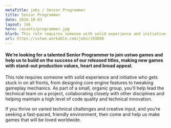 ```yaml
---
metaTitle: jobs / Senior Programmer
title: Senior Programmer
date: 2016-10-03
layout: Job
hero: /assets/programmer.jpg
blurb: This role requires someone with solid experience and initiative who feels confident to work on all aspects of game making, from designing core engine features to tweaking gameplay mechanics.
url: https://ustwo.workable.com/jobs/193808
---
```


<div class="content-box squashed">

#### We’re looking for a talented Senior Programmer to join ustwo games and help us to build on the success of our released titles, making new games with stand-out production values, heart and broad appeal.

This role requires someone with solid experience and initiative who gets stuck in on all fronts, from designing core engine features to tweaking gameplay mechanics. As part of a small, organic group, you’ll help lead the technical team on a project, collaborating closely with other disciplines and helping maintain a high level of code quality and technical innovation.

If you thrive on varied technical challenges and creative input, and you’re seeking a fast-paced, friendly environment, then come and help us make games that will be loved worldwide.

</div>
